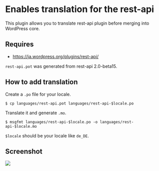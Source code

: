 # Enables translation for the rest-api

This plugin allows you to translate rest-api plugin before merging into WordPress core.

## Requires

* https://ja.wordpress.org/plugins/rest-api/

`rest-api.pot` was generated from rest-api 2.0-beta15.

## How to add translation

Create a `.po` file for your locale.

```
$ cp languages/rest-api.pot languages/rest-api-$locale.po
```

Translate it and generate `.mo`.

```
$ msgfmt languages/rest-api-$locale.po -o languages/rest-api-$locale.mo
```

`$locale` should be your locale like `de_DE`.

## Screenshot

![](https://www.evernote.com/l/ABXQsd5K3lJG0YSi1JHtif09y84p3NTv6s0B/image.png)
